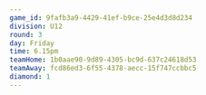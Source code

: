 ```yaml
---
game_id: 9fafb3a9-4429-41ef-b9ce-25e4d3d8d234
division: U12
round: 3
day: Friday
time: 6.15pm
teamHome: 1b0aae90-9d89-4305-bc9d-637c24618d53
teamAway: fcd86ed3-6f55-4378-aecc-15f747ccbbc5
diamond: 1
---
```

